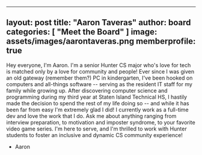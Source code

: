 
---
layout: post
title:  "Aaron Taveras"
author: board
categories: [ "Meet the Board" ]
image: assets/images/aarontaveras.png
memberprofile: true
---

Hey everyone, I'm Aaron. I'm a senior Hunter CS major who's love for tech is matched only by a love for community and people! Ever since I was given an old gateway (remember them?) PC in kindergarten, I've been hooked on computers and all-things software -- serving as the resident IT staff for my family while growing up. After discovering computer science and programming during my third year at Staten Island Technical HS, I hastily made the decision to spend the rest of my life doing so -- and while it has been far from easy I'm extremely glad I did! I currently work as a full-time dev and love the work that I do. Ask me about anything ranging from interview preparation, to motivation and imposter syndrome, to your favorite video game series. I'm here to serve, and I'm thrilled to work with Hunter students to foster an inclusive and dynamic CS community experience! 

- Aaron
